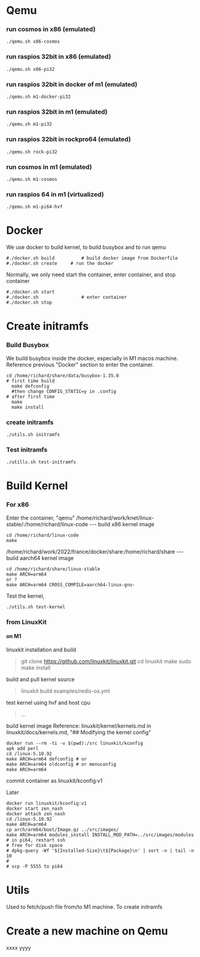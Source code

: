 # Qemu
### run cosmos in x86 (emulated)
```
./qemu.sh x86-cosmos
```

### run raspios 32bit in x86 (emulated)
```
./qemu.sh x86-pi32
```

### run raspios 32bit in docker of m1 (emulated)
```
./qemu.sh m1-docker-pi32
```

### run raspios 32bit in m1 (emulated)
```
./qemu.sh m1-pi32
```

### run raspios 32bit in rockpro64 (emulated)
```
./qemu.sh rock-pi32
```

### run cosmos in m1 (emulated)
```
./qemu.sh m1-cosmos
```

### run raspios 64 in m1 (virtualized)
```
./qemu.sh m1-pi64-hvf
```





# Docker
We use docker to build kernel, to build busybox and to run qemu
```
#./docker.sh build          # build docker image from Dockerfile
#./docker.sh create	    # run the docker 
```
Normally, we only need start the container, enter container, and stop container
```
#./docker.sh start
#./docker.sh                # enter container
#./docker.sh stop
```



# Create initramfs
### Build Busybox
We build busybox inside the docker, especially in M1 macos machine.
Reference previous "Docker" section to enter the container.

```
cd /home/richard/share/data/busybox-1.35.0
# first time build
  make defconfig
  #then change CONFIG_STATIC=y in .config
# after first time
  make
  make install
```

### create initramfs
```
./utils.sh initramfs
```

### Test initramfs
```
./utills.sh test-initramfs
```



# Build Kernel
### For x86
Enter the container, "qemu"
/home/richard/work/knet/linux-stable/:/home/richard/linux-code --- build x86 kernel image
```
cd /home/richard/linux-code
make
```
/home/richard/work/2022/france/docker/share:/home/richard/share --- build aarch64 kernel image
```
cd /home/richard/share/linux-stable
make ARCH=arm64
or ?
make ARCH=arm64 CROSS_COMPILE=aarch64-linux-gnu- 
```


Test the kernel,
```
./utils.sh test-kernel
```

### from LinuxKit
#### on M1
linuxkit installation and build
> git clone https://github.com/linuxkit/linuxkit.git
> cd linuxkit
> make
> sudo make install


build and pull kernel source
> linuxkit build examples/redis-os.yml

test kernel using hvf and host cpu
> ...

build kernel image 
Reference: 
linuxkit/kernel/kernels.md 
in linuxkit/docs/kernels.md, "## Modifying the kernel config" 
```
docker run --rm -ti -v $(pwd):/src linuxkit/kconfig
apk add perl
cd /linux-5.10.92
make ARCH=arm64 defconfig # or
make ARCH=arm64 oldconfig # or menuconfig
make ARCH=arm64
```

commit container as linuxkit/kconfig:v1

Later
```
docker run linuxkit/kconfig:v1
docker start zen_nash
docker attach zen_nash
cd /linux-5.10.92
make ARCH=arm64
cp arch/arm64/boot/Image.gz ../src/images/
make ARCH=arm64 modules_install INSTALL_MOD_PATH=../src/images/modules
# in pi64, restart ssh
# free for disk space
# dpkg-query -Wf '${Installed-Size}\t${Package}\n' | sort -n | tail -n 10
# 
# scp -P 5555 to pi64
```



# Utils
Used to fetch/push file from/to M1 machine.
To create initramfs

# Create a new machine on Qemu



xxxx
yyyy
